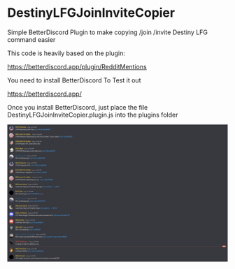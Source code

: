# DestinyLFGJoinInviteCopier
Simple BetterDiscord Plugin to make copying /join /invite Destiny LFG command easier

This code is heavily based on the plugin:

https://betterdiscord.app/plugin/RedditMentions


You need to install BetterDiscord To Test it out


https://betterdiscord.app/


Once you install BetterDiscord, just place the file DestinyLFGJoinInviteCopier.plugin.js into the plugins folder

![alt text](https://github.com/bodaay/DestinyLFGJoinInviteCopier/blob/master/ss.png?raw=true)